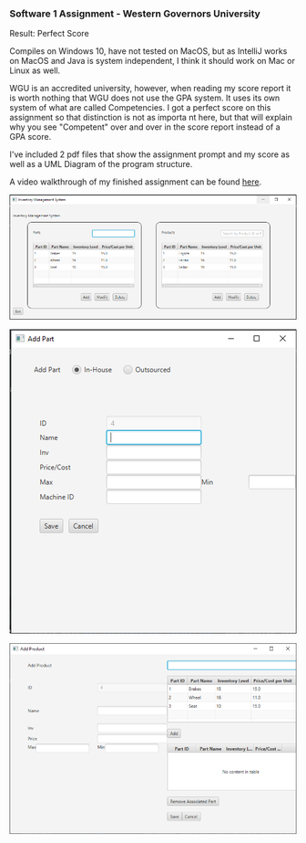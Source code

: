 ### Software 1 Assignment - Western Governors University

Result: Perfect Score

Compiles on Windows 10, have not tested on MacOS, but as IntelliJ works on MacOS and Java is system independent, I think it should work on Mac or Linux as well. 

WGU is an accredited university, however, when reading my score report it is worth nothing that WGU does not use the GPA system.
It uses its own system of what are called Competencies. I got a perfect score on this assignment so that distinction is not as importa
nt here, but that will explain why you see "Competent" over and over in the score report instead of a GPA score.

I've included 2 pdf files that show the assignment prompt and my score as well as a UML Diagram of the program structure.


A video walkthrough of my finished assignment can be found [here](https://youtu.be/BLtePhuMjMU).

![Main Form](mainform.png)

![Add Part Form](addpartform.png)

![Add Product Form](addproductform.png)

